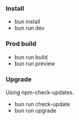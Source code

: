 ### Install

- bun install
- bun run dev

### Prod build

- bun run build
- bun run preview

### Upgrade

Using npm-check-updates.

- bun run check-update
- bun run upgrade
